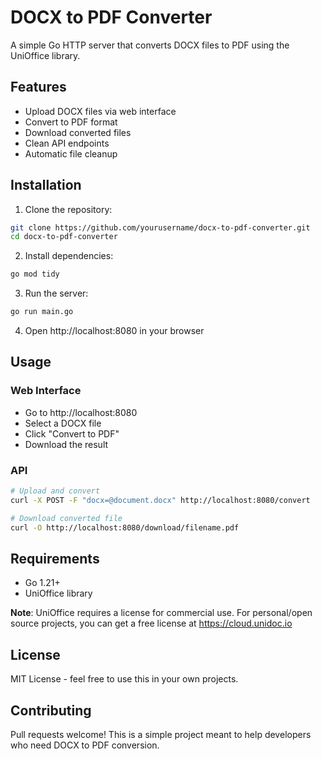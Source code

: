 # DOCX to PDF Converter

A simple Go HTTP server that converts DOCX files to PDF using the UniOffice library.

## Features

- Upload DOCX files via web interface
- Convert to PDF format
- Download converted files
- Clean API endpoints
- Automatic file cleanup

## Installation

1. Clone the repository:
```bash
git clone https://github.com/yourusername/docx-to-pdf-converter.git
cd docx-to-pdf-converter
```

2. Install dependencies:
```bash
go mod tidy
```

3. Run the server:
```bash
go run main.go
```

4. Open http://localhost:8080 in your browser

## Usage

### Web Interface
- Go to http://localhost:8080
- Select a DOCX file
- Click "Convert to PDF"
- Download the result

### API
```bash
# Upload and convert
curl -X POST -F "docx=@document.docx" http://localhost:8080/convert

# Download converted file
curl -O http://localhost:8080/download/filename.pdf
```

## Requirements

- Go 1.21+
- UniOffice library

**Note**: UniOffice requires a license for commercial use. For personal/open source projects, you can get a free license at https://cloud.unidoc.io

## License

MIT License - feel free to use this in your own projects.

## Contributing

Pull requests welcome! This is a simple project meant to help developers who need DOCX to PDF conversion.